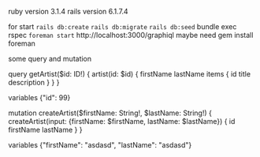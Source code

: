 ruby version 3.1.4
rails version 6.1.7.4

for start 
`rails db:create` 
`rails db:migrate`
`rails db:seed`
bundle exec rspec 
`foreman start`
http://localhost:3000/graphiql
maybe need gem install foreman

some query and mutation

query getArtist($id: ID!) {
  artist(id: $id) {
    firstName
    lastName
    items {
      id
      title
      description
    }
  }
}

variables {"id": 99}

 mutation createArtist($firstName: String!, $lastName: String!) {
  createArtist(input: {firstName: $firstName, lastName: $lastName}) {
    id
    firstName
    lastName
  }
}

variables {"firstName": "asdasd", "lastName": "asdasd"}
